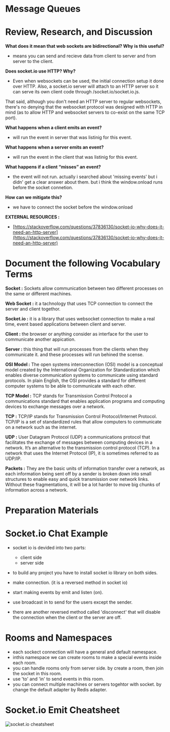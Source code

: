 # Message Queues

# Review, Research, and Discussion

**What does it mean that web sockets are bidirectional? Why is this useful?**

- means you can send and recieve data from client to server and from server to the client.

**Does socket.io use HTTP? Why?**

- Even when websockets can be used, the initial connection setup it done over HTTP. Also, a socket.io server will attach to an HTTP server so it can serve its own client code through /socket.io/socket.io.js.

That said, although you don't need an HTTP server to regular websockets, there's no denying that the websocket protocol was designed with HTTP in mind (as to allow HTTP and websocket servers to co-exist on the same TCP port).

**What happens when a client emits an event?**

- will run the event in server that was listinig for this event.

**What happens when a server emits an event?**

- will run the event in the client that was listinig for this event.

**What happens if a client “misses” an event?**

- the event will not run. actually i searched about 'missing events' but i didn' get a clear answer about them. but i think the window.onload runs before the socket connetion.

**How can we mitigate this?**

- we have to connect the socket before the window.onload

**EXTERNAL RESOURCES :**

- [https://stackoverflow.com/questions/37836130/socket-io-why-does-it-need-an-http-server](https://stackoverflow.com/questions/37836130/socket-io-why-does-it-need-an-http-server)

# Document the following Vocabulary Terms

**Socket :** Sockets allow communication between two different processes on the same or different machines.

**Web Socket :** it a tachnology that uses TCP connection to connect the server and client togethor.

**Socket.io :** it is a library that uses websocket connection to make a real time, event based applications between client and server.

**Client :** the browser or anything consider as interface for the user to communicate another appication.

**Server :** this thing that will run processes from the clients when they communicate it. and these processes will run behined the scense.

**OSI Model :** The open systems interconnection (OSI) model is a conceptual model created by the International Organization for Standardization which enables diverse communication systems to communicate using standard protocols. In plain English, the OSI provides a standard for different computer systems to be able to communicate with each other.

**TCP Model :** TCP stands for Transmission Control Protocol a communications standard that enables application programs and computing devices to exchange messages over a network.

**TCP :** TCP/IP stands for Transmission Control Protocol/Internet Protocol. TCP/IP is a set of standardized rules that allow computers to communicate on a network such as the internet.

**UDP :** User Datagram Protocol (UDP) a communications protocol that facilitates the exchange of messages between computing devices in a network. It’s an alternative to the transmission control protocol (TCP). In a network that uses the Internet Protocol (IP), it is sometimes referred to as UDP/IP.

**Packets :** They are the basic units of information transfer over a network, as each information being sent off by a sender is broken down into small structures to enable easy and quick transmission over network links. Without these fragmentations, it will be a lot harder to move big chunks of information across a network.

# Preparation Materials

# Socket.io Chat Example

- socket io is devided into two parts:

  - client side
  - server side

- to build any project you have to install socket io library on both sides.
- make connection. (it is a reversed method in socket io)
- start making events by emit and listen (on).
- use broadcast in to send for the users except the sender.
- there are another reversed method called 'disconnect' that will disable the connection when the client or the server are off.

# Rooms and Namespaces

- each sockect connection will have a general and default namespace.
- inthis namespace we can create rooms to make a special events inside each room.
- you can handle rooms only from server side. by create a room, then join the socket in this room.
- use 'to' and 'in' to send events in this room.
- you can connect multiple machines or servers togehtor with socket. by change the default adapter by Redis adapter.

# Socket.io Emit Cheatsheet

![socket.io cheatsheet](https://miro.medium.com/max/507/1*hTIVNoxFUXiUrzsRe1cpLg.png)

